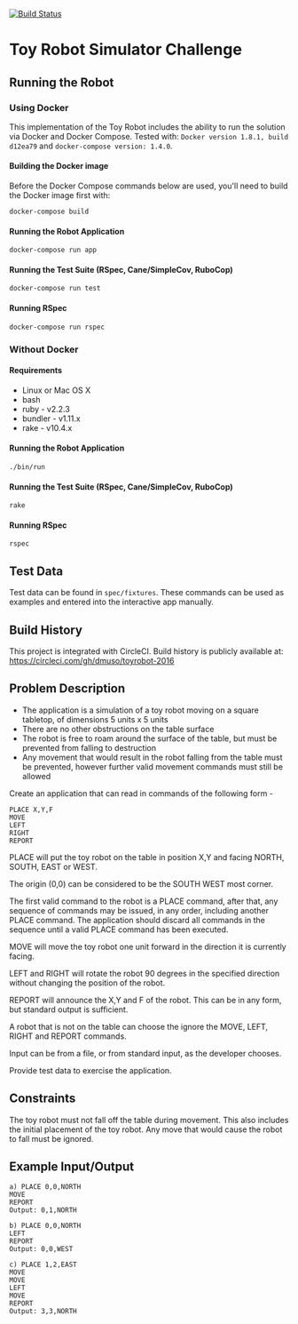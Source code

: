 [![Build Status](https://circleci.com/gh/dmuso/toyrobot-2016.svg?style=shield&circle-token=:circle-token)](https://circleci.com/gh/dmuso/toyrobot-2016)

# Toy Robot Simulator Challenge

## Running the Robot

### Using Docker

This implementation of the Toy Robot includes the ability to run the solution via Docker and Docker Compose. Tested with: `Docker version 1.8.1, build d12ea79` and `docker-compose version: 1.4.0`.

#### Building the Docker image

Before the Docker Compose commands below are used, you'll need to build the Docker image first with:

    docker-compose build

#### Running the Robot Application

    docker-compose run app

#### Running the Test Suite (RSpec, Cane/SimpleCov, RuboCop)

    docker-compose run test

#### Running RSpec

    docker-compose run rspec

### Without Docker

#### Requirements

* Linux or Mac OS X
* bash
* ruby - v2.2.3
* bundler - v1.11.x
* rake - v10.4.x

#### Running the Robot Application

    ./bin/run

#### Running the Test Suite (RSpec, Cane/SimpleCov, RuboCop)

    rake

#### Running RSpec

    rspec

## Test Data

Test data can be found in `spec/fixtures`. These commands can be used as examples and entered into the interactive app manually.

## Build History

This project is integrated with CircleCI. Build history is publicly available at: https://circleci.com/gh/dmuso/toyrobot-2016

## Problem Description

* The application is a simulation of a toy robot moving on a square tabletop, of dimensions 5 units x 5 units
* There are no other obstructions on the table surface
* The robot is free to roam around the surface of the table, but must be prevented from falling to destruction
* Any movement that would result in the robot falling from the table must be prevented, however further valid movement commands must still be allowed

Create an application that can read in commands of the following form -

    PLACE X,Y,F
    MOVE
    LEFT
    RIGHT
    REPORT

PLACE will put the toy robot on the table in position X,Y and facing NORTH, SOUTH, EAST or WEST.

The origin (0,0) can be considered to be the SOUTH WEST most corner.

The first valid command to the robot is a PLACE command, after that, any sequence of commands may be issued, in any order, including another PLACE command. The application should discard all commands in the sequence until a valid PLACE command has been executed.

MOVE will move the toy robot one unit forward in the direction it is currently facing.

LEFT and RIGHT will rotate the robot 90 degrees in the specified direction without changing the position of the robot.

REPORT will announce the X,Y and F of the robot. This can be in any form, but standard output is sufficient.

A robot that is not on the table can choose the ignore the MOVE, LEFT, RIGHT and REPORT commands.

Input can be from a file, or from standard input, as the developer chooses.

Provide test data to exercise the application.

## Constraints

The toy robot must not fall off the table during movement. This also includes the initial placement of the toy robot. Any move that would cause the robot to fall must be ignored.

## Example Input/Output

    a) PLACE 0,0,NORTH
    MOVE
    REPORT
    Output: 0,1,NORTH

    b) PLACE 0,0,NORTH
    LEFT
    REPORT
    Output: 0,0,WEST

    c) PLACE 1,2,EAST
    MOVE
    MOVE
    LEFT
    MOVE
    REPORT
    Output: 3,3,NORTH

